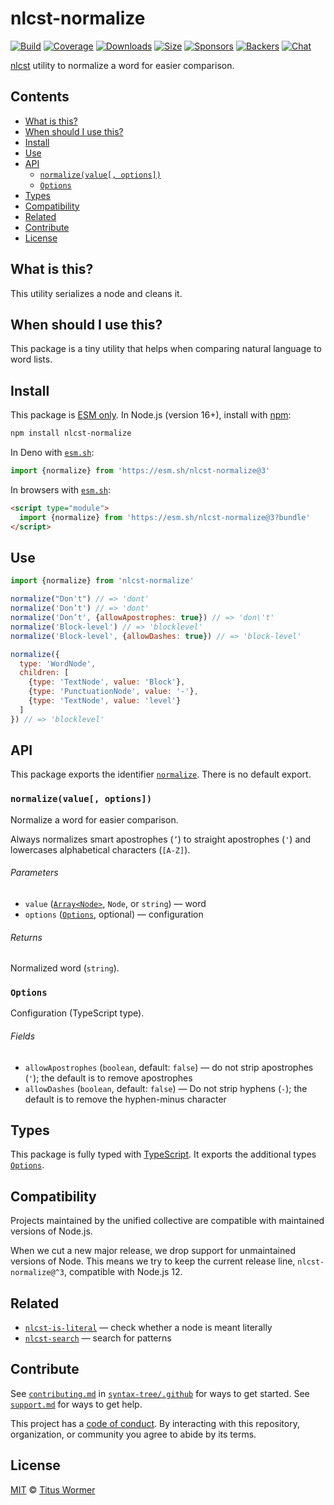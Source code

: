 # nlcst-normalize

[![Build][build-badge]][build]
[![Coverage][coverage-badge]][coverage]
[![Downloads][downloads-badge]][downloads]
[![Size][size-badge]][size]
[![Sponsors][sponsors-badge]][collective]
[![Backers][backers-badge]][collective]
[![Chat][chat-badge]][chat]

[nlcst][] utility to normalize a word for easier comparison.

## Contents

*   [What is this?](#what-is-this)
*   [When should I use this?](#when-should-i-use-this)
*   [Install](#install)
*   [Use](#use)
*   [API](#api)
    *   [`normalize(value[, options])`](#normalizevalue-options)
    *   [`Options`](#options)
*   [Types](#types)
*   [Compatibility](#compatibility)
*   [Related](#related)
*   [Contribute](#contribute)
*   [License](#license)

## What is this?

This utility serializes a node and cleans it.

## When should I use this?

This package is a tiny utility that helps when comparing natural language to
word lists.

## Install

This package is [ESM only][esm].
In Node.js (version 16+), install with [npm][]:

```sh
npm install nlcst-normalize
```

In Deno with [`esm.sh`][esmsh]:

```js
import {normalize} from 'https://esm.sh/nlcst-normalize@3'
```

In browsers with [`esm.sh`][esmsh]:

```html
<script type="module">
  import {normalize} from 'https://esm.sh/nlcst-normalize@3?bundle'
</script>
```

## Use

```js
import {normalize} from 'nlcst-normalize'

normalize("Don't") // => 'dont'
normalize('Don’t') // => 'dont'
normalize('Don’t', {allowApostrophes: true}) // => 'don\'t'
normalize('Block-level') // => 'blocklevel'
normalize('Block-level', {allowDashes: true}) // => 'block-level'

normalize({
  type: 'WordNode',
  children: [
    {type: 'TextNode', value: 'Block'},
    {type: 'PunctuationNode', value: '-'},
    {type: 'TextNode', value: 'level'}
  ]
}) // => 'blocklevel'
```

## API

This package exports the identifier [`normalize`][api-normalize].
There is no default export.

### `normalize(value[, options])`

Normalize a word for easier comparison.

Always normalizes smart apostrophes (`’`) to straight apostrophes (`'`) and
lowercases alphabetical characters (`[A-Z]`).

###### Parameters

*   `value` ([`Array<Node>`][node], `Node`, or `string`)
    — word
*   `options` ([`Options`][api-options], optional)
    — configuration

###### Returns

Normalized word (`string`).

### `Options`

Configuration (TypeScript type).

###### Fields

*   `allowApostrophes` (`boolean`, default: `false`)
    — do not strip apostrophes (`'`); the default is to remove apostrophes
*   `allowDashes` (`boolean`, default: `false`)
    — Do not strip hyphens (`-`); the default is to remove the hyphen-minus
    character

## Types

This package is fully typed with [TypeScript][].
It exports the additional types [`Options`][api-options].

## Compatibility

Projects maintained by the unified collective are compatible with maintained
versions of Node.js.

When we cut a new major release, we drop support for unmaintained versions of
Node.
This means we try to keep the current release line, `nlcst-normalize@^3`,
compatible with Node.js 12.

## Related

*   [`nlcst-is-literal`](https://github.com/syntax-tree/nlcst-is-literal)
    — check whether a node is meant literally
*   [`nlcst-search`](https://github.com/syntax-tree/nlcst-search)
    — search for patterns

## Contribute

See [`contributing.md`][contributing] in [`syntax-tree/.github`][health] for
ways to get started.
See [`support.md`][support] for ways to get help.

This project has a [code of conduct][coc].
By interacting with this repository, organization, or community you agree to
abide by its terms.

## License

[MIT][license] © [Titus Wormer][author]

<!-- Definitions -->

[build-badge]: https://github.com/syntax-tree/nlcst-normalize/workflows/main/badge.svg

[build]: https://github.com/syntax-tree/nlcst-normalize/actions

[coverage-badge]: https://img.shields.io/codecov/c/github/syntax-tree/nlcst-normalize.svg

[coverage]: https://codecov.io/github/syntax-tree/nlcst-normalize

[downloads-badge]: https://img.shields.io/npm/dm/nlcst-normalize.svg

[downloads]: https://www.npmjs.com/package/nlcst-normalize

[size-badge]: https://img.shields.io/badge/dynamic/json?label=minzipped%20size&query=$.size.compressedSize&url=https://deno.bundlejs.com/?q=nlcst-normalize

[size]: https://bundlejs.com/?q=nlcst-normalize

[sponsors-badge]: https://opencollective.com/unified/sponsors/badge.svg

[backers-badge]: https://opencollective.com/unified/backers/badge.svg

[collective]: https://opencollective.com/unified

[chat-badge]: https://img.shields.io/badge/chat-discussions-success.svg

[chat]: https://github.com/syntax-tree/unist/discussions

[npm]: https://docs.npmjs.com/cli/install

[esm]: https://gist.github.com/sindresorhus/a39789f98801d908bbc7ff3ecc99d99c

[esmsh]: https://esm.sh

[typescript]: https://www.typescriptlang.org

[license]: license

[author]: https://wooorm.com

[health]: https://github.com/syntax-tree/.github

[contributing]: https://github.com/syntax-tree/.github/blob/main/contributing.md

[support]: https://github.com/syntax-tree/.github/blob/main/support.md

[coc]: https://github.com/syntax-tree/.github/blob/main/code-of-conduct.md

[nlcst]: https://github.com/syntax-tree/nlcst

[node]: https://github.com/syntax-tree/unist#node

[api-normalize]: #normalizevalue-options

[api-options]: #options
